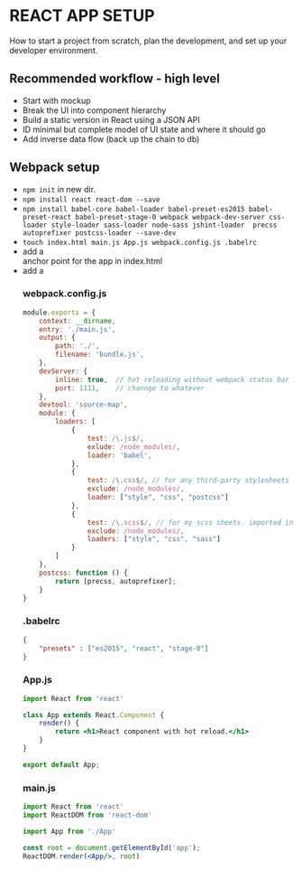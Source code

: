 # REACT APP SETUP

How to start a project from scratch, plan the development, and set up your developer environment.

## Recommended workflow - high level 
* Start with mockup
* Break the UI into component hierarchy
* Build a static version in React using a JSON API
* ID minimal but complete model of UI state and where it should go
* Add inverse data flow (back up the chain to db)

## Webpack setup
* `npm init` in new dir.
* `npm install react react-dom --save`
* `npm install babel-core babel-loader babel-preset-es2015 babel-preset-react babel-preset-stage-0 webpack webpack-dev-server css-loader style-loader sass-loader node-sass jshint-loader  precss autoprefixer postcss-loader --save-dev`
* `touch index.html main.js App.js webpack.config.js .babelrc`
* add a <div> anchor point for the app in index.html
* add a <script> tag that links to index.js (to be created by webpack) in index.html
* setup webpack.config.js (see below)
* setup .babelrc file (see below)
* create basic React component in App.js
* render App component into DOM in main.js
* in package.json, add a script to start the webpack server:
```JSON
{
	"name" : ...
	"version" : ...
	...
	"scripts" : {
		"start" : "webpack-dev-server"	
	} 
}
```
* `npm run start`

## Recommended Resources
"WebPack Fundamentals" course on Pluralsight (see Shane for login)
[Basic React/Webpack setup](https://www.youtube.com/watch?v=HXOoe1VSKpo)
[Webpack tutorial](https://www.youtube.com/watch?annotation_id=annotation_4139363737&feature=iv&src_vid=MhkGQAoc7bc&v=9kJVYpOqcVU)

## Boilerplates
### index.html
<!DOCTYPE html>
<html lang="en">
<head>
	<meta charset="UTF-8">
	<title>whatevs</title>
</head>
<body>
	<div id="app"></div>
	<script src="index.js"></script>
</body>
</html>

### webpack.config.js
```javascript
module.exports = {
	context: __dirname,
	entry: './main.js',
	output: {
		path: './',
		filename: 'bundle.js',
	},
	devServer: {
		inline: true,  // hot reloading without webpack status bar
		port: 1111,    // channge to whatever
	},
	devtool: 'source-map',
	module: {
		loaders: [ 
			{
				test: /\.js$/,
				exlude: /node_modules/,
				loader: 'babel',
			},
			{
				test: /\.css$/, // for any third-party stylesheets
				exclude: /node_modules/,
				loader: ["style", "css", "postcss"]
			},
			{
				test: /\.scss$/, // for my scss sheets. imported in App.js
				exclude: /node_modules/,
				loaders: ["style", "css", "sass"]
			}
		]
	},
	postcss: function () {
        return [precss, autoprefixer];
    }
}
```

### .babelrc
```json
{
	"presets" : ["es2015", "react", "stage-0"]
}
```

### App.js
```jsx
import React from 'react'

class App extends React.Component {
	render() {
		return <h1>React component with hot reload.</h1>
	}
}

export default App;
```

### main.js
```jsx
import React from 'react'
import ReactDOM from 'react-dom'

import App from './App'

const root = document.getElementById('app');
ReactDOM.render(<App/>, root)
```